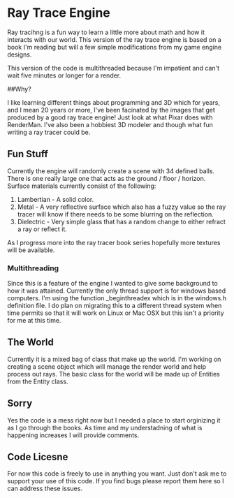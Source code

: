 # Ray Trace Engine

Ray tracihng is a fun way to learn a little more about math and how it interacts with our world.  This version of the ray trace engine is based on a book I'm reading but will a few simple modifications from my game engine designs.

This version of the code is multithreaded because I'm impatient and can't wait five minutes or longer for a render.

##Why?

I like learning different things about programming and 3D which for years, and I mean 20 years or more, I've been facinated by the images that get produced by a good ray trace engine!  Just look at what Pixar does with RenderMan.  I've also been a hobbiest 3D modeler and though what fun writing a ray tracer could be.

## Fun Stuff

Currently the engine will randomly create a scene with 34 defined balls.  There is one really large one that acts as the ground / floor / horizon.  Surface materials currently consist of the following:

1. Lambertian - A solid color.
2. Metal - A very reflective surface which also has a fuzzy value so the ray tracer will know if there needs to be some blurring on the reflection.
3. Dielectric - Very simple glass that has a random change to either refract a ray or reflect it.

As I progress more into the ray tracer book series hopefully more textures will be available.

### Multithreading

Since this is a feature of the engine I wanted to give some background to how it was attained.  Currently the only thread support is for windows based computers.  I'm using the function _beginthreadex which is in the windows.h definition file.  I do plan on migrating this to a different thread system when time permits so that it will work on Linux or Mac OSX but this isn't a priority for me at this time.

## The World

Currently it is a mixed bag of class that make up the world.  I'm working on creating a scene object which will manage the render world and help process out rays.  The basic class for the world will be made up of Entities from the Entity class.

## Sorry

Yes the code is a mess right now but I needed a place to start orginizing it as I go through the books.  As time and my understadning of what is happening increases I will provide comments.

## Code Licesne

For now this code is freely to use in anything you want.  Just don't ask me to support your use of this code.  If you find bugs please report them here so I can address these issues.
